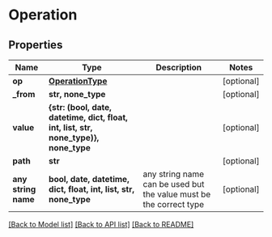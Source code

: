 # Operation


## Properties
Name | Type | Description | Notes
------------ | ------------- | ------------- | -------------
**op** | [**OperationType**](OperationType.md) |  | [optional] 
**_from** | **str, none_type** |  | [optional] 
**value** | **{str: (bool, date, datetime, dict, float, int, list, str, none_type)}, none_type** |  | [optional] 
**path** | **str** |  | [optional] 
**any string name** | **bool, date, datetime, dict, float, int, list, str, none_type** | any string name can be used but the value must be the correct type | [optional]

[[Back to Model list]](../README.md#documentation-for-models) [[Back to API list]](../README.md#documentation-for-api-endpoints) [[Back to README]](../README.md)


